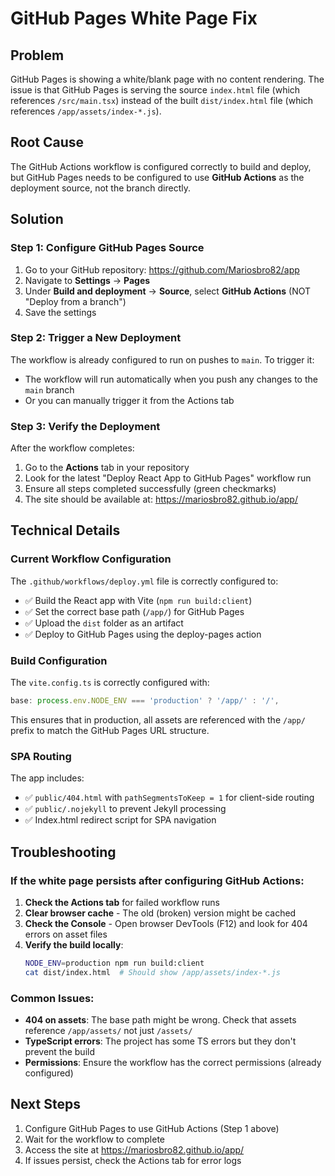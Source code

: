 # GitHub Pages White Page Fix

## Problem
GitHub Pages is showing a white/blank page with no content rendering. The issue is that GitHub Pages is serving the source `index.html` file (which references `/src/main.tsx`) instead of the built `dist/index.html` file (which references `/app/assets/index-*.js`).

## Root Cause
The GitHub Actions workflow is configured correctly to build and deploy, but GitHub Pages needs to be configured to use **GitHub Actions** as the deployment source, not the branch directly.

## Solution

### Step 1: Configure GitHub Pages Source
1. Go to your GitHub repository: https://github.com/Mariosbro82/app
2. Navigate to **Settings** → **Pages**
3. Under **Build and deployment** → **Source**, select **GitHub Actions** (NOT "Deploy from a branch")
4. Save the settings

### Step 2: Trigger a New Deployment
The workflow is already configured to run on pushes to `main`. To trigger it:
- The workflow will run automatically when you push any changes to the `main` branch
- Or you can manually trigger it from the Actions tab

### Step 3: Verify the Deployment
After the workflow completes:
1. Go to the **Actions** tab in your repository
2. Look for the latest "Deploy React App to GitHub Pages" workflow run
3. Ensure all steps completed successfully (green checkmarks)
4. The site should be available at: https://mariosbro82.github.io/app/

## Technical Details

### Current Workflow Configuration
The `.github/workflows/deploy.yml` file is correctly configured to:
- ✅ Build the React app with Vite (`npm run build:client`)
- ✅ Set the correct base path (`/app/`) for GitHub Pages
- ✅ Upload the `dist` folder as an artifact
- ✅ Deploy to GitHub Pages using the deploy-pages action

### Build Configuration
The `vite.config.ts` is correctly configured with:
```typescript
base: process.env.NODE_ENV === 'production' ? '/app/' : '/',
```

This ensures that in production, all assets are referenced with the `/app/` prefix to match the GitHub Pages URL structure.

### SPA Routing
The app includes:
- ✅ `public/404.html` with `pathSegmentsToKeep = 1` for client-side routing
- ✅ `public/.nojekyll` to prevent Jekyll processing
- ✅ Index.html redirect script for SPA navigation

## Troubleshooting

### If the white page persists after configuring GitHub Actions:

1. **Check the Actions tab** for failed workflow runs
2. **Clear browser cache** - The old (broken) version might be cached
3. **Check the Console** - Open browser DevTools (F12) and look for 404 errors on asset files
4. **Verify the build locally**:
   ```bash
   NODE_ENV=production npm run build:client
   cat dist/index.html  # Should show /app/assets/index-*.js
   ```

### Common Issues:

- **404 on assets**: The base path might be wrong. Check that assets reference `/app/assets/` not just `/assets/`
- **TypeScript errors**: The project has some TS errors but they don't prevent the build
- **Permissions**: Ensure the workflow has the correct permissions (already configured)

## Next Steps
1. Configure GitHub Pages to use GitHub Actions (Step 1 above)
2. Wait for the workflow to complete
3. Access the site at https://mariosbro82.github.io/app/
4. If issues persist, check the Actions tab for error logs
